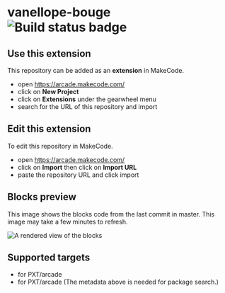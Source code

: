 # vanellope-bouge ![Build status badge](https://github.com/sophiemarchal/vanellope-bouge/workflows/MakeCode/badge.svg)



## Use this extension

This repository can be added as an **extension** in MakeCode.

* open https://arcade.makecode.com/
* click on **New Project**
* click on **Extensions** under the gearwheel menu
* search for the URL of this repository and import

## Edit this extension

To edit this repository in MakeCode.

* open https://arcade.makecode.com/
* click on **Import** then click on **Import URL**
* paste the repository URL and click import

## Blocks preview

This image shows the blocks code from the last commit in master.
This image may take a few minutes to refresh.

![A rendered view of the blocks](https://github.com/sophiemarchal/vanellope-bouge/raw/master/.makecode/blocks.png)

## Supported targets

* for PXT/arcade
* for PXT/arcade
(The metadata above is needed for package search.)


